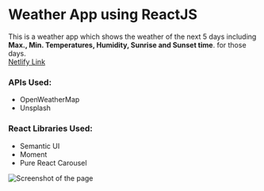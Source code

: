 # Weather App using ReactJS
This is a weather app which shows the weather of the next 5 days including **Max., Min. Temperatures, Humidity, Sunrise and Sunset time**. for those days.
<br />
 [Netlify Link](https://clever-poincare-001ff5.netlify.app/)

### APIs Used:
* OpenWeatherMap
* Unsplash

### React Libraries Used:
* Semantic UI
* Moment
* Pure React Carousel

![Screenshot of the page](https://user-images.githubusercontent.com/84026265/148640426-df0308a7-662b-4f9e-a847-4b9e17ba613e.png)


